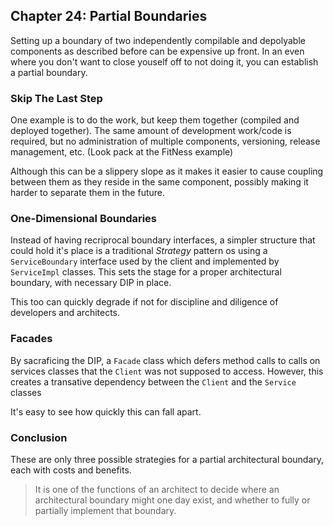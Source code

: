 ## Chapter 24: Partial Boundaries

Setting up a boundary of two independently compilable and depolyable components as described before can be expensive up front. In an even where you don't want to close youself off to not doing it, you can establish a partial boundary.

### Skip The Last Step

One example is to do the work, but keep them together (compiled and deployed together). The same amount of development work/code is required, but no administration of multiple components, versioning, release management, etc. (Look pack at the FitNess example)

Although this can be a slippery slope as it makes it easier to cause coupling between them as they reside in the same component, possibly making it harder to separate them in the future.

### One-Dimensional Boundaries

Instead of having recriprocal boundary interfaces, a simpler structure that could hold it's place is a traditional _Strategy_ pattern os using a `ServiceBoundary` interface used by the client and implemented by `ServiceImpl` classes. This sets the stage for a proper architectural boundary, with necessary DIP in place.

This too can quickly degrade if not for discipline and diligence of developers and architects.

### Facades

By sacraficing the DIP, a `Facade` class which defers method calls to calls on services classes that the `Client` was not supposed to access. However, this creates a transative dependency between the `Client` and the `Service` classes

It's easy to see how quickly this can fall apart.

### Conclusion

These are only three possible strategies for a partial architectural boundary, each with costs and benefits.

> It is one of the functions of an architect to decide where an architectural boundary might one day exist, and whether to fully or partially implement that boundary.
